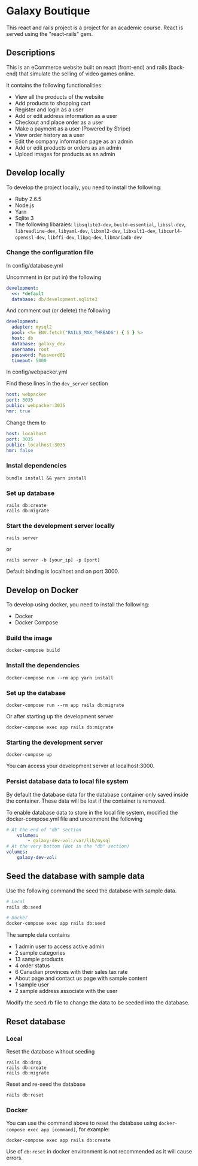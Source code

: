 # Galaxy Boutique

This react and rails project is a project for an academic course.
React is served using the "react-rails" gem.

## Descriptions
This is an eCommerce website built on react (front-end) and rails (back-end) that simulate the selling of video games online.

It contains the following functionalities:

* View all the products of the website
* Add products to shopping cart
* Register and login as a user
* Add or edit address information as a user
* Checkout and place order as a user
* Make a payment as a user (Powered by Stripe)
* View order history as a user
* Edit the company information page as an admin
* Add or edit products or orders as an admin
* Upload images for products as an admin

## Develop locally
To develop the project locally, you need to install the following:

* Ruby 2.6.5
* Node.js
* Yarn
* Sqlite 3
* The following libaraies: `libsqlite3-dev`, `build-essential`, `libssl-dev`, `libreadline-dev`, `libyaml-dev`, `libxml2-dev`, `libxslt1-dev`, `libcurl4-openssl-dev`, `libffi-dev`, `libpq-dev`, `libmariadb-dev`

### Change the configuration file
In config/database.yml

Uncomment in (or put in) the following
```yaml
development:
  <<: *default
  database: db/development.sqlite3
```
And comment out (or delete) the following
```yaml
development:
  adapter: mysql2
  pool: <%= ENV.fetch("RAILS_MAX_THREADS") { 5 } %>
  host: db
  database: galaxy_dev
  username: root
  password: Password01
  timeout: 5000
```

In config/webpacker.yml

Find these lines in the `dev_server` section
```yaml
host: webpacker
port: 3035
public: webpacker:3035
hmr: true
```
Change them to
```yaml
host: localhost
port: 3035
public: localhost:3035
hmr: false
```

### Instal dependencies
```
bundle install && yarn install
```

### Set up database
```
rails db:create
rails db:migrate
```

### Start the development server locally
```
rails server
```
or
```
rails server -b [your_ip] -p [port]
```
Default binding is localhost and on port 3000.

## Develop on Docker
To develop using docker, you need to install the following:

* Docker
* Docker Compose

### Build the image
```
docker-compose build
```

### Install the dependencies
```
docker-compose run --rm app yarn install
```

### Set up the database
```
docker-compose run --rm app rails db:migrate
```
Or after starting up the development server
```
docker-compose exec app rails db:migrate
```

### Starting the development server
```
docker-compose up
```
You can access your development server at localhost:3000.

### Persist database data to local file system
By default the database data for the database container only saved inside the container. These data will be lost if the container is removed.

To enable database data to store in the local file system, modified the docker-compose.yml file and uncomment the following
```yaml
# At the end of "db" section
    volumes:
        - galaxy-dev-vol:/var/lib/mysql
# At the very bottom (Not in the "db" section)
volumes:
    galaxy-dev-vol:
```

## Seed the database with sample data
Use the following command the seed the database with sample data.
```sh
# Local
rails db:seed

# Docker
docker-compose exec app rails db:seed
```
The sample data contains

* 1 admin user to access active admin
* 2 sample categories
* 13 sample products
* 4 order status
* 6 Canadian provinces with their sales tax rate
* About page and contact us page with sample content
* 1 sample user
* 2 sample address associate with the user

Modify the seed.rb file to change the data to be seeded into the database.

## Reset database

### Local
Reset the database without seeding
```
rails db:drop
rails db:create
rails db:migrate
```
Reset and re-seed the database
```
rails db:reset
```

### Docker
You can use the command above to reset the database using `docker-compose exec app [command]`, for example:
```
docker-compose exec app rails db:create
```
Use of `db:reset` in docker environment is not recommended as it will cause errors.
